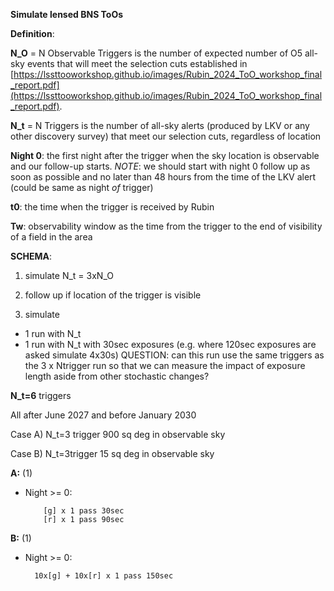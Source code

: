 **Simulate lensed BNS ToOs**


**Definition**:

**N_O** = N Observable Triggers is the number of expected number of O5 all-sky events that will meet the selection cuts established in [https://lssttooworkshop.github.io/images/Rubin_2024_ToO_workshop_final_report.pdf](https://lssttooworkshop.github.io/images/Rubin_2024_ToO_workshop_final_report.pdf).

**N_t** = N Triggers is the number of all-sky alerts (produced by LKV or any other discovery survey) that meet our selection cuts, regardless of location

**Night 0**: the first night after the trigger when the sky location is observable and our follow-up starts. _NOTE_: we should start with night 0 follow up as soon as possible and no later than 48 hours from the time of the LKV alert (could be same as night _of_ trigger)

**t0**: the time when the trigger is received by Rubin

**Tw**: observability window as the time from the trigger to the end of visibility of a field in the area 


**SCHEMA**: 

1) simulate N_t = 3xN_O

3) follow up if location of the trigger is visible

3) simulate
- 1 run with N_t
- 1 run with N_t with 30sec exposures (e.g. where 120sec exposures are asked simulate 4x30s) QUESTION: can this run use the same triggers as the 3 x Ntrigger run so that we can measure the impact of exposure length aside from other stochastic changes?


**N_t=6** triggers

All after June 2027 and before January 2030

Case A) N_t=3 trigger 900 sq deg in observable sky

Case B) N_t=3trigger 15 sq deg in observable sky

**A:** (1)

* Night >= 0:
  
          [g] x 1 pass 30sec
          [r] x 1 pass 90sec

**B:** (1)
  * Night >= 0: 
  
          10x[g] + 10x[r] x 1 pass 150sec 

